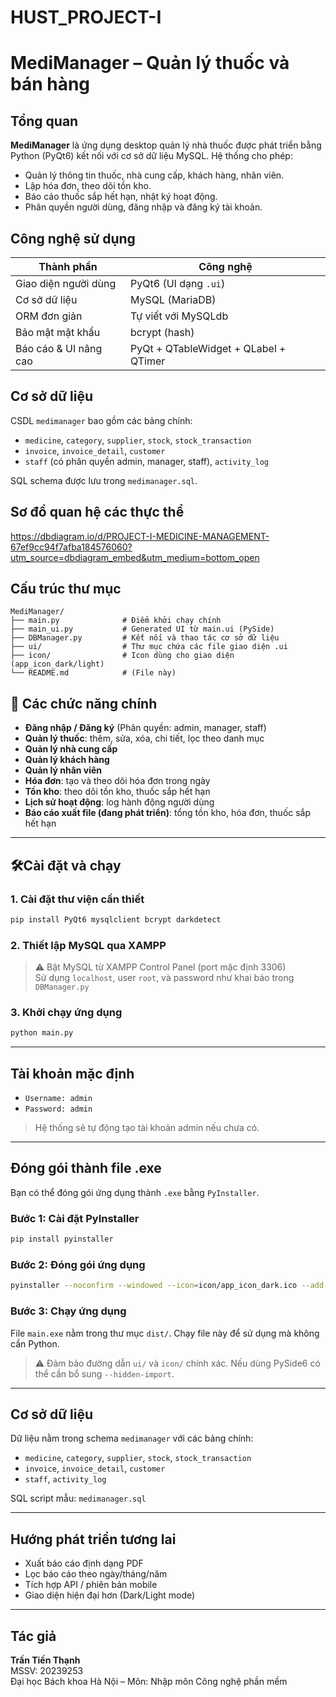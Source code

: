 # HUST_PROJECT-I

# MediManager – Quản lý thuốc và bán hàng

## Tổng quan

**MediManager** là ứng dụng desktop quản lý nhà thuốc được phát triển bằng Python (PyQt6) kết nối với cơ sở dữ liệu MySQL. Hệ thống cho phép:
- Quản lý thông tin thuốc, nhà cung cấp, khách hàng, nhân viên.
- Lập hóa đơn, theo dõi tồn kho.
- Báo cáo thuốc sắp hết hạn, nhật ký hoạt động.
- Phân quyền người dùng, đăng nhập và đăng ký tài khoản.

## Công nghệ sử dụng

| Thành phần        | Công nghệ             |
|-------------------|------------------------|
| Giao diện người dùng | PyQt6 (UI dạng `.ui`) |
| Cơ sở dữ liệu     | MySQL (MariaDB)       |
| ORM đơn giản      | Tự viết với MySQLdb   |
| Bảo mật mật khẩu  | bcrypt (hash)         |
| Báo cáo & UI nâng cao | PyQt + QTableWidget + QLabel + QTimer |

## Cơ sở dữ liệu

CSDL `medimanager` bao gồm các bảng chính:
- `medicine`, `category`, `supplier`, `stock`, `stock_transaction`
- `invoice`, `invoice_detail`, `customer`
- `staff` (có phân quyền admin, manager, staff), `activity_log`

SQL schema được lưu trong `medimanager.sql`.

## Sơ đồ quan hệ các thực thể
https://dbdiagram.io/d/PROJECT-I-MEDICINE-MANAGEMENT-67ef9cc94f7afba184576060?utm_source=dbdiagram_embed&utm_medium=bottom_open

## Cấu trúc thư mục

```
MediManager/
├── main.py              # Điểm khởi chạy chính
├── main_ui.py           # Generated UI từ main.ui (PySide)
├── DBManager.py         # Kết nối và thao tác cơ sở dữ liệu
├── ui/                  # Thư mục chứa các file giao diện .ui
├── icon/                # Icon dùng cho giao diện (app_icon_dark/light)
└── README.md            # (File này)
```
## 🧾 Các chức năng chính

- **Đăng nhập / Đăng ký** (Phân quyền: admin, manager, staff)
- **Quản lý thuốc**: thêm, sửa, xóa, chi tiết, lọc theo danh mục
- **Quản lý nhà cung cấp**
- **Quản lý khách hàng**
- **Quản lý nhân viên**
- **Hóa đơn**: tạo và theo dõi hóa đơn trong ngày
- **Tồn kho**: theo dõi tồn kho, thuốc sắp hết hạn
- **Lịch sử hoạt động**: log hành động người dùng
- **Báo cáo xuất file (đang phát triển)**: tổng tồn kho, hóa đơn, thuốc sắp hết hạn

---

## 🛠Cài đặt và chạy

### 1. Cài đặt thư viện cần thiết

```bash
pip install PyQt6 mysqlclient bcrypt darkdetect
```

### 2. Thiết lập MySQL qua XAMPP

> ⚠️ Bật MySQL từ XAMPP Control Panel (port mặc định 3306)  
> Sử dụng `localhost`, user `root`, và password như khai báo trong `DBManager.py`

### 3. Khởi chạy ứng dụng

```bash
python main.py
```

---

## Tài khoản mặc định

- `Username: admin`  
- `Password: admin`  
> Hệ thống sẽ tự động tạo tài khoản admin nếu chưa có.

---

## Đóng gói thành file .exe

Bạn có thể đóng gói ứng dụng thành `.exe` bằng `PyInstaller`.

### Bước 1: Cài đặt PyInstaller

```bash
pip install pyinstaller
```

### Bước 2: Đóng gói ứng dụng

```bash
pyinstaller --noconfirm --windowed --icon=icon/app_icon_dark.ico --add-data "ui;ui" --add-data "icon;icon" main.py
```

### Bước 3: Chạy ứng dụng

File `main.exe` nằm trong thư mục `dist/`. Chạy file này để sử dụng mà không cần Python.

> ⚠️ Đảm bảo đường dẫn `ui/` và `icon/` chính xác. Nếu dùng PySide6 có thể cần bổ sung `--hidden-import`.

---

## Cơ sở dữ liệu

Dữ liệu nằm trong schema `medimanager` với các bảng chính:
- `medicine`, `category`, `supplier`, `stock`, `stock_transaction`
- `invoice`, `invoice_detail`, `customer`
- `staff`, `activity_log`

SQL script mẫu: `medimanager.sql`

---

## Hướng phát triển tương lai

- Xuất báo cáo định dạng PDF
- Lọc báo cáo theo ngày/tháng/năm
- Tích hợp API / phiên bản mobile
- Giao diện hiện đại hơn (Dark/Light mode)

---

## Tác giả

**Trần Tiến Thạnh**  
MSSV: 20239253  
Đại học Bách khoa Hà Nội – Môn: Nhập môn Công nghệ phần mềm
  


